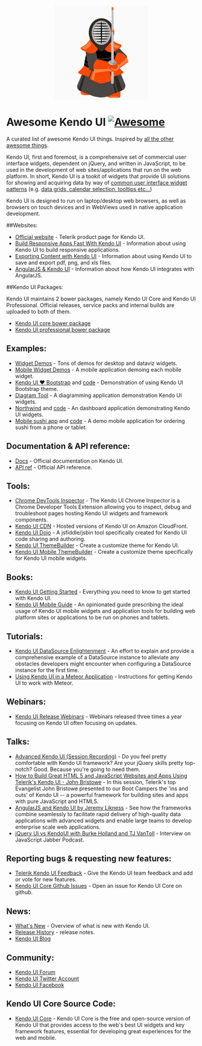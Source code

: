 
<div style="text-align:center"><img src ="kendo.jpeg" /></div>

# Awesome Kendo UI [![Awesome](https://cdn.rawgit.com/sindresorhus/awesome/d7305f38d29fed78fa85652e3a63e154dd8e8829/media/badge.svg)](https://github.com/sindresorhus/awesome)

A curated list of awesome Kendo UI things. Inspired by [all the other awesome things](https://github.com/bayandin/awesome-awesomeness).

Kendo UI, first and foremost, is a comprehensive set of commercial user interface widgets, dependent on jQuery, and written in JavaScript, to be used in the development of web sites/applications that run on the web platform. In short, Kendo UI is a tookit of widgets that provide UI solutions for showing and acquiring data by way of [common user interface widget patterns](http://ui-patterns.com/patterns) (e.g. [data grids, calendar selection, tooltips etc...](http://designinginterfaces.com/patterns/))

Kendo UI is designed to run on laptop/desktop web browsers, as well as browsers on touch devices and in WebViews used in native application development.

##Websites:

* [Official website](http://www.telerik.com/kendo-ui) - Telerik product page for Kendo UI.
* [Build Responsive Apps Fast With Kendo UI](http://www.telerik.com/kendo-ui/responsive-features) - Information about using Kendo UI to build responsive applications.
* [Exporting Content with Kendo UI](http://www.telerik.com/kendo-ui/exporting-web-content) - Information about using Kendo UI to save and export pdf, png, and xls files. 
* [AngularJS & Kendo UI](http://www.telerik.com/kendo-ui/angularjs-and-kendo-ui-framework-integration) - Information about how Kendo UI integrates with AngularJS.

##Kendo UI Packages:

Kendo UI maintains 2 bower packages, namely Kendo UI Core and Kendo UI Professional. Official releases, service packs and internal builds are uploaded to both of them.

* [Kendo UI core bower package](https://github.com/kendo-labs/bower-kendo-ui)
* [Kendo UI professional bower package](http://docs.telerik.com/kendo-ui/intro/installation/bower-install#option-2-install-kendo-ui-professional-bower-package)

## Examples:

* [Widget Demos](http://demos.telerik.com/kendo-ui/) - Tons of demos for desktop and dataviz widgets.
* [Mobile Widget Demos](http://demos.telerik.com/kendo-ui/m/index) - A mobile application demoing each mobile widget.
* [Kendo UI ♥ Bootstrap](http://demos.telerik.com/kendo-ui/bootstrap/) and [code](https://github.com/telerik/kendo-bootstrap-demo) - Demonstration of using Kendo UI Bootstrap theme.
* [Diagram Tool](http://demos.telerik.com/kendo-ui/html5-diagram-sample-app) - A diagramming application demonstration Kendo UI widgets.
* [Northwind](http://demos.telerik.com/aspnet-mvc/html5-dashboard-sample-app/Home/TeamEfficiency) and [code](https://github.com/telerik/kendoui-northwind-dashboard) - An dashboard application demonstrating Kendo UI widgets.
* [Mobile sushi app](http://demos.telerik.com/kendo-ui/mobile-apps/sushi) and [code](https://github.com/telerik/kendo-mobile-sushi) - A demo mobile application for ordering sushi from a phone or tablet.

## Documentation & API reference:

* [Docs](http://docs.telerik.com/kendo-ui/introduction) - Official documentation on Kendo UI.
* [API ref](http://docs.telerik.com/kendo-ui/api/javascript/kendo) - Official API reference.

## Tools:

* [Chrome DevTools Inspector](https://chrome.google.com/webstore/detail/telerik-kendo-ui-chrome-i/npcmgpnfknjmndbbakdhchgibaajnlpe?hl=en) - The Kendo UI Chrome Inspector is a Chrome Developer Tools Extension allowing you to inspect, debug and troubleshoot pages hosting Kendo UI widgets and framework components.
* [Kendo UI CDN](http://docs.telerik.com/kendo-ui/intro/installation/cdn-service) - Hosted versions of Kendo UI on Amazon CloudFront.
* [Kendo UI Dojo](http://dojo.telerik.com/) - A jsfiddle/jsbin tool specifically created for Kendo UI code sharing and authoring.
* [Kendo UI ThemeBuilder](http://demos.telerik.com/kendo-ui/themebuilder/) - Create a customize theme for Kendo UI.
* [Kendo UI Mobile ThemeBuilder](http://demos.telerik.com/kendo-ui/mobilethemebuilder) - Create a customize theme specifically for Kendo UI mobile widgets.

## Books:

* [Kendo UI Getting Started](http://codylindley.github.io/the-kendo-ui-book/) - Everything you need to know to get started with Kendo UI. 
* [Kendo UI Mobile Guide](http://www.kendouimobileguide.com/) - An opinionated guide prescribing the ideal usage of Kendo UI mobile widgets and application tools for building web platform sites or applications to be run on phones and tablets.

## Tutorials:

* [Kendo UI DataSource Enlightenment](http://www.telerik.com/blogs/kendo-ui-datasource-enlightenment) - An effort to explain and provide a comprehensive example of a DataSource instance to alleviate any obstacles developers might encounter when configuring a DataSource instance for the first time.
* [Using Kendo UI in a Meteor Application](http://www.telerik.com/blogs/using-kendo-ui-in-a-meteor-application) - Instructions  for getting Kendo UI to work with Meteor.

## Webinars:

* [Kendo UI Release Webinars](https://www.youtube.com/watch?v=Xuo2hWQRLsA&list=PLLGlTD7u3kMrPNZM20ffdiQhwI6ni7TC8) - Webinars released three times a year focusing on Kendo UI often focusing on updates.

## Talks:

* [Advanced Kendo UI (Session Recording)](https://www.youtube.com/watch?v=z_JJerobnFA) - Do you feel pretty comfortable with Kendo UI framework? Are your jQuery skills pretty top-notch? Good. Because you're going to need them.
* [How to Build Great HTML 5 and JavaScript Websites and Apps Using Telerik's Kendo UI - John Bristowe](https://www.youtube.com/watch?v=ez6kvOf4X-4) - In this session, Telerik's top Evangelist John Bristowe presented to our Boot Campers the 'ins and outs' of Kendo UI -- a powerful framework for building sites and apps with pure JavaScript and HTML5.
* [AngularJS and Kendo UI by Jeremy Likness](https://www.youtube.com/watch?v=fWB38DYbLM0) - See how the frameworks combine seamlessly to facilitate rapid delivery of high-quality data applications with advanced widgets and enable large teams to develop enterprise scale web applications.
* [jQuery UI vs KendoUI with Burke Holland and TJ VanToll](https://devchat.tv/js-jabber/116-jsj-jquery-ui-vs-kendoui-with-burke-holland-and-tj-vantoll) - Interview on JavaScript Jabber Podcast.

## Reporting bugs & requesting new features:

* [Telerik Kendo UI Feedback](http://kendoui-feedback.telerik.com/forums/127393-telerik-kendo-ui-feedback) - Give the Kendo UI team feedback and add or vote for new features.
* [Kendo UI Core Github Issues](https://github.com/telerik/kendo-ui-core/issues) - Open an issue for Kendo UI Core on github.

## News:

* [What's New](http://www.telerik.com/support/whats-new/kendo-ui) - Overview of what is new with Kendo UI.
* [Release History](http://www.telerik.com/support/whats-new/kendo-ui/release-history) - release notes.
* [Kendo UI Blog](http://www.telerik.com/blogs/kendo-ui)

## Community:

* [Kendo UI Forum](http://www.telerik.com/forums/kendo-ui)
* [Kendo UI Twitter Account](https://twitter.com/KendoUI)
* [Kendo UI Facebook](https://www.facebook.com/KendoUI)

## Kendo UI Core Source Code:

* [Kendo UI Core](https://github.com/telerik/kendo-ui-core) - Kendo UI Core is the free and open-source version of Kendo UI that provides access to the web's best UI widgets and key framework features, essential for developing great experiences for the web and mobile.

